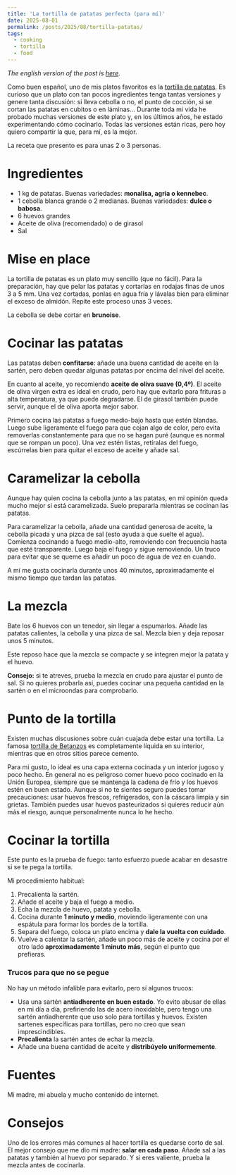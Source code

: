 ```yaml
---
title: 'La tortilla de patatas perfecta (para mí)'
date: 2025-08-01
permalink: /posts/2025/08/tortilla-patatas/
tags:
  - cooking
  - tortilla
  - food
---
```


*The english version of the post is [here](/posts/2025/08/en-tortilla-patatas/).*

Como buen español, uno de mis platos favoritos es la [tortilla de patatas](https://es.wikipedia.org/wiki/Tortilla_de_patatas). Es curioso que un plato con tan pocos ingredientes tenga tantas versiones y genere tanta discusión: si lleva cebolla o no, el punto de cocción, si se cortan las patatas en cubitos o en láminas... Durante toda mi vida he probado muchas versiones de este plato y, en los últimos años, he estado experimentando cómo cocinarlo. Todas las versiones están ricas, pero hoy quiero compartir la que, para mí, es la mejor.

La receta que presento es para unas 2 o 3 personas.

Ingredientes
======
* 1 kg de patatas. Buenas variedades: **monalisa, agria o kennebec**.
* 1 cebolla blanca grande o 2 medianas. Buenas variedades: **dulce o babosa**.
* 6 huevos grandes
* Aceite de oliva (recomendado) o de girasol
* Sal

Mise en place
======
La tortilla de patatas es un plato muy sencillo (que no fácil). Para la preparación, hay que pelar las patatas y cortarlas en rodajas finas de unos 3 a 5 mm. Una vez cortadas, ponlas en agua fría y lávalas bien para eliminar el exceso de almidón. Repite este proceso unas 3 veces.

La cebolla se debe cortar en **brunoise**.

Cocinar las patatas
======
Las patatas deben **confitarse**: añade una buena cantidad de aceite en la sartén, pero deben quedar algunas patatas por encima del nivel del aceite.

En cuanto al aceite, yo recomiendo **aceite de oliva suave (0,4º)**. El aceite de oliva virgen extra es ideal en crudo, pero hay que evitarlo para frituras a alta temperatura, ya que puede degradarse. El de girasol también puede servir, aunque el de oliva aporta mejor sabor.

Primero cocina las patatas a fuego medio-bajo hasta que estén blandas. Luego sube ligeramente el fuego para que cojan algo de color, pero evita removerlas constantemente para que no se hagan puré (aunque es normal que se rompan un poco). Una vez estén listas, retíralas del fuego, escúrrelas bien para quitar el exceso de aceite y añade sal.

Caramelizar la cebolla
======
Aunque hay quien cocina la cebolla junto a las patatas, en mi opinión queda mucho mejor si está caramelizada. Suelo prepararla mientras se cocinan las patatas.

Para caramelizar la cebolla, añade una cantidad generosa de aceite, la cebolla picada y una pizca de sal (esto ayuda a que suelte el agua). Comienza cocinando a fuego medio-alto, removiendo con frecuencia hasta que esté transparente. Luego baja el fuego y sigue removiendo. Un truco para evitar que se queme es añadir un poco de agua de vez en cuando.

A mí me gusta cocinarla durante unos 40 minutos, aproximadamente el mismo tiempo que tardan las patatas.

La mezcla
======
Bate los 6 huevos con un tenedor, sin llegar a espumarlos. Añade las patatas calientes, la cebolla y una pizca de sal. Mezcla bien y deja reposar unos 5 minutos.

Este reposo hace que la mezcla se compacte y se integren mejor la patata y el huevo.

**Consejo:** si te atreves, prueba la mezcla en crudo para ajustar el punto de sal. Si no quieres probarla así, puedes cocinar una pequeña cantidad en la sartén o en el microondas para comprobarlo.

Punto de la tortilla
======
Existen muchas discusiones sobre cuán cuajada debe estar una tortilla. La famosa [tortilla de Betanzos](https://upload.wikimedia.org/wikipedia/commons/3/30/Tortilla_de_Betanzos_La_Penela.jpg) es completamente líquida en su interior, mientras que en otros sitios parece cemento.

Para mi gusto, lo ideal es una capa externa cocinada y un interior jugoso y poco hecho. En general no es peligroso comer huevo poco cocinado en la Unión Europea, siempre que se mantenga la cadena de frío y los huevos estén en buen estado. Aunque si no te sientes seguro puedes tomar precauciones: usar huevos frescos, refrigerados, con la cáscara limpia y sin grietas. También puedes usar huevos pasteurizados si quieres reducir aún más el riesgo, aunque personalmente nunca lo he hecho.

Cocinar la tortilla
======
Este punto es la prueba de fuego: tanto esfuerzo puede acabar en desastre si se te pega la tortilla.

Mi procedimiento habitual:
1. Precalienta la sartén.
2. Añade el aceite y baja el fuego a medio.
3. Echa la mezcla de huevo, patata y cebolla.
4. Cocina durante **1 minuto y medio**, moviendo ligeramente con una espátula para formar los bordes de la tortilla.
5. Separa del fuego, coloca un plato encima y **dale la vuelta con cuidado**.
6. Vuelve a calentar la sartén, añade un poco más de aceite y cocina por el otro lado **aproximadamente 1 minuto más**, según el punto que prefieras.

### Trucos para que no se pegue
No hay un método infalible para evitarlo, pero sí algunos trucos:

* Usa una sartén **antiadherente en buen estado**. Yo evito abusar de ellas en mi día a día, prefiriendo las de acero inoxidable, pero tengo una sartén antiadherente que uso solo para tortillas y huevos. Existen sartenes específicas para tortillas, pero no creo que sean imprescindibles.
* **Precalienta** la sartén antes de echar la mezcla.
* Añade una buena cantidad de aceite y **distribúyelo uniformemente**.

Fuentes
======
Mi madre, mi abuela y mucho contenido de internet.

Consejos
======
Uno de los errores más comunes al hacer tortilla es quedarse corto de sal. El mejor consejo que me dio mi madre: **salar en cada paso**. Añade sal a las patatas y también al huevo por separado. Y si eres valiente, prueba la mezcla antes de cocinarla.
